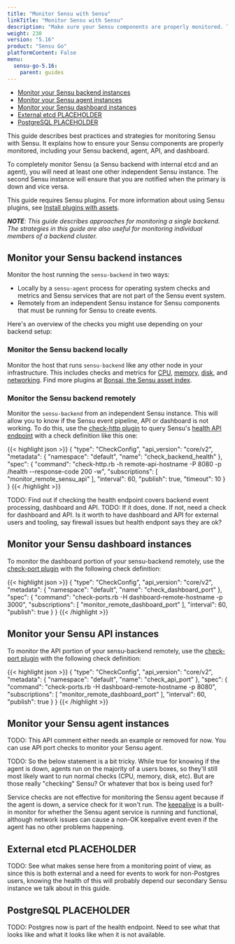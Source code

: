 ```yaml
---
title: "Monitor Sensu with Sensu"
linkTitle: "Monitor Sensu with Sensu"
description: "Make sure your Sensu components are properly monitored. This guide describes best practices and strategies for monitoring Sensu."
weight: 230
version: "5.16"
product: "Sensu Go"
platformContent: False
menu: 
  sensu-go-5.16:
    parent: guides
---
```


- [Monitor your Sensu backend instances](#monitor-your-sensu-backend-instances)
- [Monitor your Sensu agent instances](#monitor-your-sensu-agent-instances)
- [Monitor your Sensu dashboard instances](#monitor-your-sensu-dashboard-instances)
- [External etcd PLACEHOLDER](#external-etcd-placeholder)
- [PostgreSQL PLACEHOLDER](#postgresql-placeholder)

This guide describes best practices and strategies for monitoring Sensu with Sensu.
It explains how to ensure your Sensu components are properly monitored, including your Sensu backend, agent, API, and dashboard.

To completely monitor Sensu (a Sensu backend with internal etcd and an agent), you will need at least one other independent Sensu instance.
The second Sensu instance will ensure that you are notified when the primary is down and vice versa.

This guide requires Sensu plugins.
For more information about using Sensu plugins, see [Install plugins with assets][10].

_**NOTE**: This guide describes approaches for monitoring a single backend. The strategies in this guide are also useful for monitoring individual members of a backend cluster._

## Monitor your Sensu backend instances

Monitor the host running the `sensu-backend` in two ways:

* Locally by a `sensu-agent` process for operating system checks and metrics and Sensu services that are not part of the Sensu event system.
* Remotely from an independent Sensu instance for Sensu components that must be running for Sensu to create events.

Here's an overview of the checks you might use depending on your backend setup:

### Monitor the Sensu backend locally

Monitor the host that runs `sensu-backend` like any other node in your infrastructure.
This includes checks and metrics for [CPU][1], [memory][2], [disk][3], and [networking][4].
Find more plugins at [Bonsai, the Sensu asset index][5].

### Monitor the Sensu backend remotely

Monitor the `sensu-backend` from an independent Sensu instance. This will allow you to know if the Sensu event pipeline, API or dashboard is not working.
To do this, use the [check-http plugin][7] to query Sensu's [health API endpoint][6] with a check definition like this one:

{{< highlight json >}}
{
  "type": "CheckConfig",
  "api_version": "core/v2",
  "metadata": {
    "namespace": "default",
    "name": "check_backend_health"
  },
  "spec": {
    "command": "check-http.rb -h remote-api-hostname -P 8080 -p /health --response-code 200 -w",
    "subscriptions": [
      "monitor_remote_sensu_api"
    ],
    "interval": 60,
    "publish": true,
    "timeout": 10
  }
}
{{< /highlight >}}

TODO: Find out if checking the health endpoint covers backend event processing, dashboard and API.
TODO: If it does, done. If not, need a check for dashboard and API. Is it worth to have dashboard and API for external users and tooling, say firewall issues but health endpont says they are ok?

## Monitor your Sensu dashboard instances

To monitor the dashboard portion of your sensu-backend remotely, use the [check-port plugin][8] with the following check definition:

{{< highlight json >}}
{
  "type": "CheckConfig",
  "api_version": "core/v2",
  "metadata": {
    "namespace": "default",
    "name": "check_dashboard_port"
  },
  "spec": {
    "command": "check-ports.rb -H dashboard-remote-hostname -p 3000",
    "subscriptions": [
      "monitor_remote_dashboard_port"
    ],
    "interval": 60,
    "publish": true
  }
}
{{< /highlight >}}

## Monitor your Sensu API instances

To monitor the API portion of your sensu-backend remotely, use the [check-port plugin][8] with the following check definition:


{{< highlight json >}}
{
  "type": "CheckConfig",
  "api_version": "core/v2",
  "metadata": {
    "namespace": "default",
    "name": "check_api_port"
  },
  "spec": {
    "command": "check-ports.rb -H dashboard-remote-hostname -p 8080",
    "subscriptions": [
      "monitor_remote_dashboard_port"
    ],
    "interval": 60,
    "publish": true
  }
}
{{< /highlight >}}

## Monitor your Sensu agent instances

TODO: This API comment either needs an example or removed for now.
You can use API port checks to monitor your Sensu agent.

TODO: So the below statement is a bit tricky. While true for knowing if the agent is down, agents run on the majority of a users boxes, so they'll still most likely want to run normal checks (CPU, memory, disk, etc). But are those really "checking" Sensu? Or whatever that box is being used for?

Service checks are not effective for monitoring the Sensu agent because if the agent is down, a service check for it won't run.
The [keepalive][11] is a built-in monitor for whether the Sensu agent service is running and functional, although network issues can cause a non-OK keepalive event even if the agent has no other problems happening.

## External etcd PLACEHOLDER

TODO: See what makes sense here from a monitoring point of view, as since this is both external and a need for events to work for non-Postgres users, knowing the health of this will probably depend our secondary Sensu instance we talk about in this guide.

## PostgreSQL PLACEHOLDER

TODO: Postgres now is part of the health endpoint. Need to see what that looks like and what it looks like when it is not available. 

[1]: https://bonsai.sensu.io/assets/sensu-plugins/sensu-plugins-cpu-checks
[2]: https://bonsai.sensu.io/assets/sensu-plugins/sensu-plugins-memory-checks
[3]: https://bonsai.sensu.io/assets/sensu-plugins/sensu-plugins-disk-checks
[4]: https://bonsai.sensu.io/assets/sensu-plugins/sensu-plugins-network-checks
[5]: https://bonsai.sensu.io/
[6]: ../../api/health/
[7]: https://github.com/sensu-plugins/sensu-plugins-http/blob/master/bin/check-http.rb
[8]: https://github.com/sensu-plugins/sensu-plugins-network-checks/blob/master/bin/check-ports.rb
[9]: https://github.com/sensu-plugins/sensu-plugins-process-checks/blob/master/bin/check-process.rb
[10]: ../../guides/install-check-executables-with-assets/
[11]: ../../reference/agent/#keepalive-monitoring
